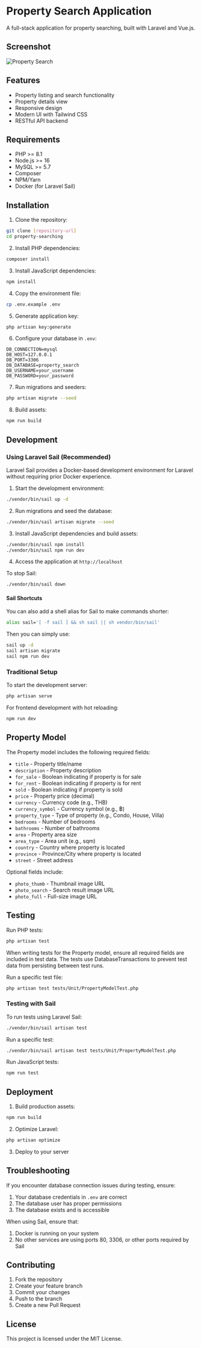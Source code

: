 # Property Search Application

A full-stack application for property searching, built with Laravel and Vue.js.

## Screenshot

![Property Search](image.png)

## Features

- Property listing and search functionality
- Property details view
- Responsive design
- Modern UI with Tailwind CSS
- RESTful API backend

## Requirements

- PHP >= 8.1
- Node.js >= 16
- MySQL >= 5.7
- Composer
- NPM/Yarn
- Docker (for Laravel Sail)

## Installation

1. Clone the repository:
```bash
git clone [repository-url]
cd property-searching
```

2. Install PHP dependencies:
```bash
composer install
```

3. Install JavaScript dependencies:
```bash
npm install
```

4. Copy the environment file:
```bash
cp .env.example .env
```

5. Generate application key:
```bash
php artisan key:generate
```

6. Configure your database in `.env`:
```
DB_CONNECTION=mysql
DB_HOST=127.0.0.1
DB_PORT=3306
DB_DATABASE=property_search
DB_USERNAME=your_username
DB_PASSWORD=your_password
```

7. Run migrations and seeders:
```bash
php artisan migrate --seed
```

8. Build assets:
```bash
npm run build
```

## Development

### Using Laravel Sail (Recommended)

Laravel Sail provides a Docker-based development environment for Laravel without requiring prior Docker experience.

1. Start the development environment:
```bash
./vendor/bin/sail up -d
```

2. Run migrations and seed the database:
```bash
./vendor/bin/sail artisan migrate --seed
```

3. Install JavaScript dependencies and build assets:
```bash
./vendor/bin/sail npm install
./vendor/bin/sail npm run dev
```

4. Access the application at `http://localhost`

To stop Sail:
```bash
./vendor/bin/sail down
```

#### Sail Shortcuts

You can also add a shell alias for Sail to make commands shorter:

```bash
alias sail='[ -f sail ] && sh sail || sh vendor/bin/sail'
```

Then you can simply use:
```bash
sail up -d
sail artisan migrate
sail npm run dev
```

### Traditional Setup

To start the development server:

```bash
php artisan serve
```

For frontend development with hot reloading:

```bash
npm run dev
```

## Property Model

The Property model includes the following required fields:

- `title` - Property title/name
- `description` - Property description
- `for_sale` - Boolean indicating if property is for sale
- `for_rent` - Boolean indicating if property is for rent
- `sold` - Boolean indicating if property is sold
- `price` - Property price (decimal)
- `currency` - Currency code (e.g., THB)
- `currency_symbol` - Currency symbol (e.g., ฿)
- `property_type` - Type of property (e.g., Condo, House, Villa)
- `bedrooms` - Number of bedrooms
- `bathrooms` - Number of bathrooms
- `area` - Property area size
- `area_type` - Area unit (e.g., sqm)
- `country` - Country where property is located
- `province` - Province/City where property is located
- `street` - Street address

Optional fields include:
- `photo_thumb` - Thumbnail image URL
- `photo_search` - Search result image URL
- `photo_full` - Full-size image URL

## Testing

Run PHP tests:
```bash
php artisan test
```

When writing tests for the Property model, ensure all required fields are included in test data. The tests use DatabaseTransactions to prevent test data from persisting between test runs.

Run a specific test file:
```bash
php artisan test tests/Unit/PropertyModelTest.php
```

### Testing with Sail

To run tests using Laravel Sail:
```bash
./vendor/bin/sail artisan test
```

Run a specific test:
```bash
./vendor/bin/sail artisan test tests/Unit/PropertyModelTest.php
```

Run JavaScript tests:
```bash
npm run test
```

## Deployment

1. Build production assets:
```bash
npm run build
```

2. Optimize Laravel:
```bash
php artisan optimize
```

3. Deploy to your server

## Troubleshooting

If you encounter database connection issues during testing, ensure:
1. Your database credentials in `.env` are correct
2. The database user has proper permissions
3. The database exists and is accessible

When using Sail, ensure that:
1. Docker is running on your system
2. No other services are using ports 80, 3306, or other ports required by Sail

## Contributing

1. Fork the repository
2. Create your feature branch
3. Commit your changes
4. Push to the branch
5. Create a new Pull Request

## License

This project is licensed under the MIT License.
